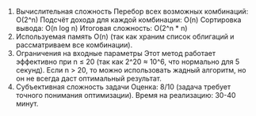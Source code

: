 1. Вычислительная сложность
  Перебор всех возможных комбинаций: O(2^n)
  Подсчёт дохода для каждой комбинации: O(n)
  Сортировка вывода: O(n log n)
  Итоговая сложность: O(2^n * n)
2. Используемая память O(n) (так как храним список облигаций и рассматриваем все комбинации).
3. Ограничения на входные параметры
  Этот метод работает эффективно при n ≤ 20 (так как 2^20 ≈ 10^6, что нормально для 5 секунд).
  Если n > 20, то можно использовать жадный алгоритм, но он не всегда даст оптимальный результат.
4. Субъективная сложность задачи
  Оценка: 8/10 (задача требует точного понимания оптимизации).
  Время на реализацию: 30-40 минут.
